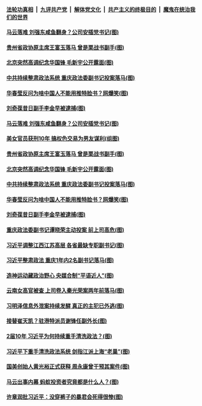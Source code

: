 

####  [法轮功真相](../../../../basic/blob/master/README.md?t=02220331) &nbsp;|&nbsp; [九评共产党](../../../../9ping.md/blob/master/README.md?t=02220331) &nbsp;|&nbsp; [解体党文化](../../../../jtdwh.md/blob/master/README.md?t=02220331)  &nbsp;|&nbsp; [共产主义的终极目的](../../../../gczydzjmd.md/blob/master/README.md?t=02220331) &nbsp;|&nbsp; [魔鬼在统治我们的世界](../../../../mgztzwmdsj.md/blob/master/README.md?t=02220331) 

#### [马云落难 刘强东咸鱼翻身？公司安插党书记(图)](../pages/p2/963269.md?t=02220331) 

#### [贵州省政协原主席王富玉落马 曾是栗战书副手(图)](../pages/p2/963247.md?t=02220331) 

#### [北京突然高调纪念华国锋 毛新宇公开露面(图)](../pages/p2/963190.md?t=02220331) 

#### [中共持续整肃政法系统 重庆政法委副书记投案落马(图)](../pages/p2/963178.md?t=02220331) 

#### [华春莹反问为啥中国人不能用推特脸书？网爆笑(图)](../pages/p2/963117.md?t=02220331) 

#### [刘奇葆昔日副手李金早被逮捕(图)](../pages/p2/963162.md?t=02220331) 

#### [马云落难 刘强东咸鱼翻身？公司安插党书记(图)](../pages/p2/963269.md?t=02220331) 


#### [美女官员获刑10年 搞权色交易为男友谋利(组图)](../pages/p2/963239.md?t=02220331) 

#### [贵州省政协原主席王富玉落马 曾是栗战书副手(图)](../pages/p2/963247.md?t=02220331) 

#### [北京突然高调纪念华国锋 毛新宇公开露面(图)](../pages/p2/963190.md?t=02220331) 

#### [中共持续整肃政法系统 重庆政法委副书记投案落马(图)](../pages/p2/963178.md?t=02220331) 

#### [华春莹反问为啥中国人不能用推特脸书？网爆笑(图)](../pages/p2/963117.md?t=02220331) 

#### [刘奇葆昔日副手李金早被逮捕(图)](../pages/p2/963162.md?t=02220331) 

#### [重庆政法委副书记谭晓荣主动投案 前上司高危(图)](../pages/p2/963135.md?t=02220331) 

#### [习近平调整江西江苏高层 各省最缺专职副书记(图)](../pages/p2/963080.md?t=02220331) 

#### [习近平整肃政法 重庆1年内2名副书记落马(图)](../pages/p2/963076.md?t=02220331) 

#### [造神运动藏政治野心 央媒合制“平语近人”(图)](../pages/p2/963011.md?t=02220331) 

#### [云南女高官被查 上司卷入秦光荣案两年前落马(图)](../pages/p2/963030.md?t=02220331) 

#### [习明泽信息外泄案持续发酵 真正的主犯已外逃(图)](../pages/p2/963029.md?t=02220331) 

#### [接替崔天凯？驻港特派员谢锋任副外长(图)](../pages/p2/963023.md?t=02220331) 

#### [2届10年 习近平为何持续重手清洗政法？(图)](../pages/p2/962970.md?t=02220331) 

#### [习近平下重手清洗政法系统 剑指江派上海“老巢”(图)](../pages/p2/962948.md?t=02220331) 

#### [国美创始人黄光裕正式获释 周永康曾干预其案件(图)](../pages/p2/962931.md?t=02220331) 

#### [马云出事内幕 蚂蚁投资者究竟都是什么人？(图)](../pages/p2/962914.md?t=02220331) 

#### [许章润批习近平：没穿裤子的暴君会死得很惨(图)](../pages/p2/962808.md?t=02220331) 

